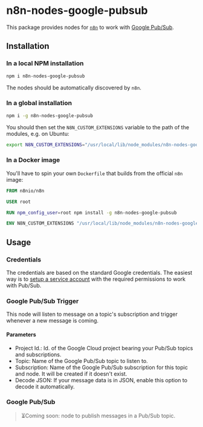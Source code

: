 # n8n-nodes-google-pubsub

This package provides nodes for [`n8n`](https://github.com/n8n-io/n8n) to work with [Google Pub/Sub](https://cloud.google.com/pubsub/docs).

## Installation

### In a local NPM installation

```bash
npm i n8n-nodes-google-pubsub
```

The nodes should be automatically discovered by `n8n`.

### In a global installation

```bash
npm i -g n8n-nodes-google-pubsub
```

You should then set the `N8N_CUSTOM_EXTENSIONS` variable to the path of the modules, e.g. on Ubuntu:

```bash
export N8N_CUSTOM_EXTENSIONS="/usr/local/lib/node_modules/n8n-nodes-google-pubsub"
```

### In a Docker image

You'll have to spin your own `Dockerfile` that builds from the official `n8n` image:


```Dockerfile
FROM n8nio/n8n

USER root

RUN npm_config_user=root npm install -g n8n-nodes-google-pubsub

ENV N8N_CUSTOM_EXTENSIONS "/usr/local/lib/node_modules/n8n-nodes-google-pubsub"

```

## Usage

### Credentials

The credentials are based on the standard Google credentials. The easiest way is to [setup a service account](https://docs.n8n.io/nodes/credentials/Google/#using-service-account) with the required permissions to work with Pub/Sub.

### Google Pub/Sub Trigger

This node will listen to message on a topic's subscription and trigger whenever a new message is coming.

#### Parameters

* Project Id.: Id. of the Google Cloud project bearing your Pub/Sub topics and subscriptions.
* Topic: Name of the Google Pub/Sub topic to listen to.
* Subscription: Name of the Google Pub/Sub subscription for this topic and node. It will be created if it doesn't exist.
* Decode JSON: If your message data is in JSON, enable this option to decode it automatically.

### Google Pub/Sub

> ⏳Coming soon: node to publish messages in a Pub/Sub topic.
